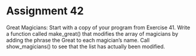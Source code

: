 # Assignment 42
Great Magicians: Start with a copy of your program from Exercise 41. Write a function called make_great() that modifies the array of magicians by adding the phrase the Great to each magician’s name. Call show_magicians() to see that the list has actually been modified.
